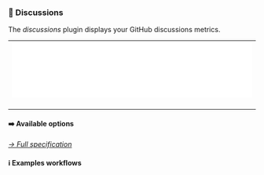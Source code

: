 ### 💬 Discussions

The *discussions* plugin displays your GitHub discussions metrics.

<table>
  <td align="center">
    <img src="https://github.com/lowlighter/lowlighter/blob/master/metrics.plugin.discussions.svg">
    <img width="900" height="1" alt="">
  </td>
</table>

#### ➡️ Available options

<!--options-->
<!--/options-->

*[→ Full specification](metadata.yml)*

#### ℹ️ Examples workflows

<!--examples-->
<!--/examples-->